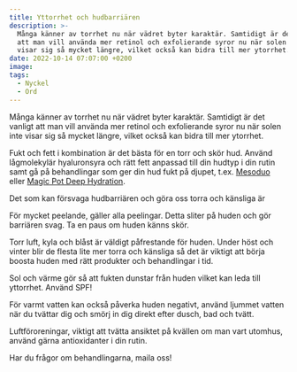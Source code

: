 ```yaml
---
title: Yttorrhet och hudbarriären
description: >-
  Många känner av torrhet nu när vädret byter karaktär. Samtidigt är det vanligt
  att man vill använda mer retinol och exfolierande syror nu när solen inte
  visar sig så mycket längre, vilket också kan bidra till mer ytorrhet. 
date: 2022-10-14 07:07:00 +0200
image:
tags:
  - Nyckel
  - Ord
---
```

M&aring;nga känner av torrhet nu när vädret byter karaktär. Samtidigt är det vanligt att man vill använda mer retinol och exfolierande syror nu när solen inte visar sig s&aring; mycket längre, vilket ocks&aring; kan bidra till mer ytorrhet.

Fukt och fett i kombination är det bästa för en torr och skör hud. Använd l&aring;gmolekylär hyaluronsyra och rätt fett anpassad till din hudtyp i din rutin samt g&aring; p&aring; behandlingar som ger din hud fukt p&aring; djupet, t.ex. [Mesoduo](/behandlingar/mesoduo/) eller [Magic Pot Deep Hydration](/ansiktsbehandlingar-magic-pot/).

Det som kan försvaga hudbarriären och göra oss torra och känsliga är

För mycket peelande, gäller alla peelingar. Detta sliter p&aring; huden och gör barriären svag. Ta en paus om huden känns skör.

Torr luft, kyla och bl&aring;st är väldigt p&aring;frestande för huden. Under höst och vinter blir de flesta lite mer torra och känsliga s&aring; det är viktigt att börja boosta huden med rätt produkter och behandlingar i tid.

Sol och värme gör s&aring; att fukten dunstar fr&aring;n huden vilket kan leda till yttorrhet. Använd SPF\!

För varmt vatten kan ocks&aring; p&aring;verka huden negativt, använd ljummet vatten när du tvättar dig och smörj in dig direkt efter dusch, bad och tvätt.

Luftföroreningar, viktigt att tvätta ansiktet p&aring; kvällen om man vart utomhus, använd gärna antioxidanter i din rutin.

Har du fr&aring;gor om behandlingarna, maila oss\!

&nbsp;